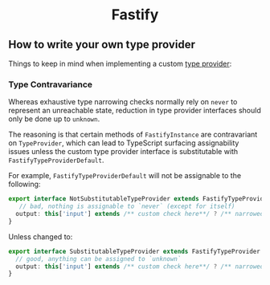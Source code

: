 <h1 align="center">Fastify</h1>

## How to write your own type provider

Things to keep in mind when implementing a custom [type provider](../Reference/Type-Providers.md):

### Type Contravariance

Whereas exhaustive type narrowing checks normally rely on `never` to represent
an unreachable state, reduction in type provider interfaces should only be done
up to `unknown`.

The reasoning is that certain methods of `FastifyInstance` are 
contravariant on `TypeProvider`, which can lead to TypeScript surfacing 
assignability issues unless the custom type provider interface is 
substitutable with `FastifyTypeProviderDefault`.

For example, `FastifyTypeProviderDefault` will not be assignable to the following:
```ts
export interface NotSubstitutableTypeProvider extends FastifyTypeProvider {
   // bad, nothing is assignable to `never` (except for itself)
  output: this['input'] extends /** custom check here**/ ? /** narrowed type here **/ : never;
}
```

Unless changed to:
```ts
export interface SubstitutableTypeProvider extends FastifyTypeProvider {
  // good, anything can be assigned to `unknown`
  output: this['input'] extends /** custom check here**/ ? /** narrowed type here **/ : unknown; 
}
```
